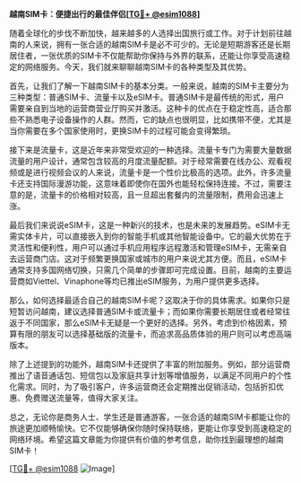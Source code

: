 **越南SIM卡：便捷出行的最佳伴侣[[TG💪+ @esim1088](https://t.me/s/esim1088)]**

随着全球化的步伐不断加快，越来越多的人选择出国旅行或工作。对于计划前往越南的人来说，拥有一张合适的越南SIM卡是必不可少的。无论是短期游客还是长期居住者，一张优质的SIM卡不仅能帮助你保持与外界的联系，还能让你享受高速稳定的网络服务。今天，我们就来聊聊越南SIM卡的各种类型及其优势。

首先，让我们了解一下越南SIM卡的基本分类。一般来说，越南的SIM卡主要分为三种类型：普通SIM卡、流量卡以及eSIM卡。普通SIM卡是最传统的形式，用户需要亲自到当地的运营商营业厅购买并激活。这种卡的优点在于稳定性高，适合那些不熟悉电子设备操作的人群。然而，它的缺点也很明显，比如携带不便，尤其是当你需要在多个国家使用时，更换SIM卡的过程可能会变得繁琐。

接下来是流量卡，这是近年来非常受欢迎的一种选择。流量卡专门为需要大量数据流量的用户设计，通常包含较高的月度流量配额。对于经常需要在线办公、观看视频或是进行视频会议的人来说，流量卡是一个性价比极高的选项。此外，许多流量卡还支持国际漫游功能，这意味着即使你在国外也能轻松保持连接。不过，需要注意的是，流量卡的价格相对较高，且一旦超出套餐内的流量限制，费用会迅速上涨。

最后我们来说说eSIM卡，这是一种新兴的技术，也是未来的发展趋势。eSIM卡无需实体卡片，可以直接嵌入到你的智能手机或其他智能设备中。它的最大优势在于灵活性和便利性，用户可以通过手机应用程序远程激活和管理eSIM卡，无需亲自去运营商门店。这对于频繁更换国家或城市的用户来说尤其方便。而且，eSIM卡通常支持多国网络切换，只需几个简单的步骤即可完成设置。目前，越南的主要运营商如Viettel、Vinaphone等均已推出eSIM服务，为用户提供更多选择。

那么，如何选择最适合自己的越南SIM卡呢？这取决于你的具体需求。如果你只是短暂访问越南，建议选择普通SIM卡或流量卡；而如果你需要长期居住或者经常往返于不同国家，那么eSIM卡无疑是一个更好的选择。另外，考虑到价格因素，预算有限的朋友可以选择基础版的流量卡，而追求高品质体验的用户则可以考虑高端版本。

除了上述提到的功能外，越南SIM卡还提供了丰富的附加服务。例如，部分运营商推出了语音通话包、短信包以及家庭共享计划等增值服务，以满足不同用户的个性化需求。同时，为了吸引客户，许多运营商还会定期推出促销活动，包括折扣优惠、免费赠送流量等，值得大家关注。

总之，无论你是商务人士、学生还是普通游客，一张合适的越南SIM卡都能让你的旅途更加顺畅愉快。它不仅能够确保你随时保持联络，更能让你享受到高速稳定的网络环境。希望这篇文章能为你提供有价值的参考信息，助你找到最理想的越南SIM卡！

[[TG💪+ @esim1088](https://t.me/s/esim1088) ![Image](https://i.postimg.cc/4NQfJmqS/Snipaste-2025-05-13-00-14-12.png)]